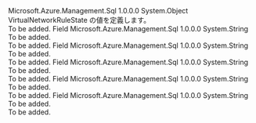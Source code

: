 <Type Name="VirtualNetworkRuleState" FullName="Microsoft.Azure.Management.Sql.Models.VirtualNetworkRuleState">
  <TypeSignature Language="C#" Value="public static class VirtualNetworkRuleState" />
  <TypeSignature Language="ILAsm" Value=".class public auto ansi abstract sealed beforefieldinit VirtualNetworkRuleState extends System.Object" />
  <TypeSignature Language="DocId" Value="T:Microsoft.Azure.Management.Sql.Models.VirtualNetworkRuleState" />
  <TypeSignature Language="VB.NET" Value="Public Class VirtualNetworkRuleState" />
  <TypeSignature Language="F#" Value="type VirtualNetworkRuleState = class" />
  <AssemblyInfo>
    <AssemblyName>Microsoft.Azure.Management.Sql</AssemblyName>
    <AssemblyVersion>1.0.0.0</AssemblyVersion>
  </AssemblyInfo>
  <Base>
    <BaseTypeName>System.Object</BaseTypeName>
  </Base>
  <Interfaces />
  <Docs>
    <summary>
            VirtualNetworkRuleState の値を定義します。
            </summary>
    <remarks>To be added.</remarks>
  </Docs>
  <Members>
    <Member MemberName="Deleting">
      <MemberSignature Language="C#" Value="public const string Deleting;" />
      <MemberSignature Language="ILAsm" Value=".field public static literal string Deleting" />
      <MemberSignature Language="DocId" Value="F:Microsoft.Azure.Management.Sql.Models.VirtualNetworkRuleState.Deleting" />
      <MemberSignature Language="VB.NET" Value="Public Const Deleting As String " />
      <MemberSignature Language="F#" Value="val mutable Deleting : string" Usage="Microsoft.Azure.Management.Sql.Models.VirtualNetworkRuleState.Deleting" />
      <MemberType>Field</MemberType>
      <AssemblyInfo>
        <AssemblyName>Microsoft.Azure.Management.Sql</AssemblyName>
        <AssemblyVersion>1.0.0.0</AssemblyVersion>
      </AssemblyInfo>
      <ReturnValue>
        <ReturnType>System.String</ReturnType>
      </ReturnValue>
      <Docs>
        <summary>To be added.</summary>
        <remarks>To be added.</remarks>
      </Docs>
    </Member>
    <Member MemberName="Initializing">
      <MemberSignature Language="C#" Value="public const string Initializing;" />
      <MemberSignature Language="ILAsm" Value=".field public static literal string Initializing" />
      <MemberSignature Language="DocId" Value="F:Microsoft.Azure.Management.Sql.Models.VirtualNetworkRuleState.Initializing" />
      <MemberSignature Language="VB.NET" Value="Public Const Initializing As String " />
      <MemberSignature Language="F#" Value="val mutable Initializing : string" Usage="Microsoft.Azure.Management.Sql.Models.VirtualNetworkRuleState.Initializing" />
      <MemberType>Field</MemberType>
      <AssemblyInfo>
        <AssemblyName>Microsoft.Azure.Management.Sql</AssemblyName>
        <AssemblyVersion>1.0.0.0</AssemblyVersion>
      </AssemblyInfo>
      <ReturnValue>
        <ReturnType>System.String</ReturnType>
      </ReturnValue>
      <Docs>
        <summary>To be added.</summary>
        <remarks>To be added.</remarks>
      </Docs>
    </Member>
    <Member MemberName="InProgress">
      <MemberSignature Language="C#" Value="public const string InProgress;" />
      <MemberSignature Language="ILAsm" Value=".field public static literal string InProgress" />
      <MemberSignature Language="DocId" Value="F:Microsoft.Azure.Management.Sql.Models.VirtualNetworkRuleState.InProgress" />
      <MemberSignature Language="VB.NET" Value="Public Const InProgress As String " />
      <MemberSignature Language="F#" Value="val mutable InProgress : string" Usage="Microsoft.Azure.Management.Sql.Models.VirtualNetworkRuleState.InProgress" />
      <MemberType>Field</MemberType>
      <AssemblyInfo>
        <AssemblyName>Microsoft.Azure.Management.Sql</AssemblyName>
        <AssemblyVersion>1.0.0.0</AssemblyVersion>
      </AssemblyInfo>
      <ReturnValue>
        <ReturnType>System.String</ReturnType>
      </ReturnValue>
      <Docs>
        <summary>To be added.</summary>
        <remarks>To be added.</remarks>
      </Docs>
    </Member>
    <Member MemberName="Ready">
      <MemberSignature Language="C#" Value="public const string Ready;" />
      <MemberSignature Language="ILAsm" Value=".field public static literal string Ready" />
      <MemberSignature Language="DocId" Value="F:Microsoft.Azure.Management.Sql.Models.VirtualNetworkRuleState.Ready" />
      <MemberSignature Language="VB.NET" Value="Public Const Ready As String " />
      <MemberSignature Language="F#" Value="val mutable Ready : string" Usage="Microsoft.Azure.Management.Sql.Models.VirtualNetworkRuleState.Ready" />
      <MemberType>Field</MemberType>
      <AssemblyInfo>
        <AssemblyName>Microsoft.Azure.Management.Sql</AssemblyName>
        <AssemblyVersion>1.0.0.0</AssemblyVersion>
      </AssemblyInfo>
      <ReturnValue>
        <ReturnType>System.String</ReturnType>
      </ReturnValue>
      <Docs>
        <summary>To be added.</summary>
        <remarks>To be added.</remarks>
      </Docs>
    </Member>
    <Member MemberName="Unknown">
      <MemberSignature Language="C#" Value="public const string Unknown;" />
      <MemberSignature Language="ILAsm" Value=".field public static literal string Unknown" />
      <MemberSignature Language="DocId" Value="F:Microsoft.Azure.Management.Sql.Models.VirtualNetworkRuleState.Unknown" />
      <MemberSignature Language="VB.NET" Value="Public Const Unknown As String " />
      <MemberSignature Language="F#" Value="val mutable Unknown : string" Usage="Microsoft.Azure.Management.Sql.Models.VirtualNetworkRuleState.Unknown" />
      <MemberType>Field</MemberType>
      <AssemblyInfo>
        <AssemblyName>Microsoft.Azure.Management.Sql</AssemblyName>
        <AssemblyVersion>1.0.0.0</AssemblyVersion>
      </AssemblyInfo>
      <ReturnValue>
        <ReturnType>System.String</ReturnType>
      </ReturnValue>
      <Docs>
        <summary>To be added.</summary>
        <remarks>To be added.</remarks>
      </Docs>
    </Member>
  </Members>
</Type>